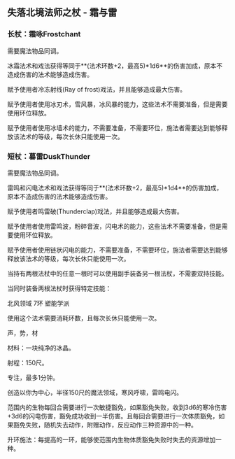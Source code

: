 ## 失落北境法师之杖 - 霜与雷

### 长杖：霜咏Frostchant

需要魔法物品同调。

冰霜法术和戏法获得等同于**(法术环数+2，最高5)*1d6**的伤害加成，原本不造成伤害的法术能够造成伤害。

赋予使用者冷冻射线(Ray of frost)戏法，并且能够造成最大伤害。

赋予使用者使用冰刃术，雪风暴，冰风暴的能力，这些法术不需要准备，但是需要使用环位释放。

赋予使用者使用冰墙术的能力，不需要准备，不需要环位，施法者需要达到能够释放该法术的等级，每次长休只能使用一次。

### 短杖：暮雷DuskThunder

需要魔法物品同调。

雷鸣和闪电法术和戏法获得等同于**(法术环数+2，最高5)*1d4**的伤害加成，原本不造成伤害的法术能够造成伤害。

赋予使用者鸣雷破(Thunderclap)戏法，并且能够造成最大伤害。

赋予使用者使用雷鸣波，粉碎音波，闪电术的能力，这些法术不需要准备，但是需要使用环位释放。

赋予使用者使用链状闪电的能力，不需要准备，不需要环位，施法者需要达到能够释放该法术的等级，每次长休只能使用一次。



当持有两根法杖中的任意一根时可以使用副手装备另一根法杖，不需要双持技能。

当同时装备两根法杖时获得特定技能：

北风领域 7环 塑能学派

使用这个法术需要消耗环数，且每次长休只能使用一次。

声，势，材

材料：一块纯净的冰晶。

射程：150尺。

专注，最多1分钟。

创造以你为中心，半径150尺的魔法领域，寒风呼啸，雷鸣电闪。

范围内的生物每回合需要进行一次敏捷豁免，如果豁免失败，收到3d6的寒冷伤害+3d6的闪电伤害，豁免成功收到一半伤害。且每回合需要进行一次体质豁免，如果豁免失败，随机失去动作，附赠动作，反应动作三种资源中的一种。

升环施法：每提高的一环，能够使范围内生物体质豁免失败时失去的资源增加一种。



